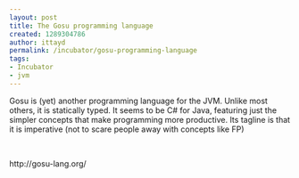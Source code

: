 ```yaml
---
layout: post
title: The Gosu programming language
created: 1289304786
author: ittayd
permalink: /incubator/gosu-programming-language
tags:
- Incubator
- jvm
---
```

<p>Gosu is (yet)&nbsp;another programming language for the JVM. Unlike most  others, it is statically typed. It seems to be C# for Java, featuring  just the simpler concepts that make programming more productive. Its  tagline is that it is imperative (not to scare people away with concepts  like FP)</p>
<p>&nbsp;</p>
<p>http://gosu-lang.org/</p>
